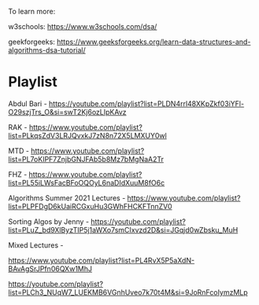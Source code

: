 To learn more:

w3schools: https://www.w3schools.com/dsa/

geekforgeeks: https://www.geeksforgeeks.org/learn-data-structures-and-algorithms-dsa-tutorial/


# Playlist

Abdul Bari -
https://youtube.com/playlist?list=PLDN4rrl48XKpZkf03iYFl-O29szjTrs_O&si=swT2Kj6ozLIpKAvz

RAK - https://www.youtube.com/playlist?list=PLkqsZdV3LRJQvxkJ7zN8n72X5LMXUY0wl

MTD - https://www.youtube.com/playlist?list=PL7oKIPF7ZnjbGNJFAb5b8Mz7bMgNaA2Tr

FHZ - https://www.youtube.com/playlist?list=PL55iLWsFacBFoOQOyL6naDIdXuuM8fO6c

Algorithms Summer 2021 Lectures - https://www.youtube.com/playlist?list=PLPFDgD6kUaiRCGxuHu3GWhFHCKFTnnZV0

Sorting Algos by Jenny -
https://youtube.com/playlist?list=PLuZ_bd9XlByzTIP5j1aWXo7smCIxvzd2D&si=JGqjd0wZbsku_MuH

Mixed Lectures - 

https://www.youtube.com/playlist?list=PL4RvX5P5aXdN-BAvAgSrJPfn06QXw1MhJ

https://youtube.com/playlist?list=PLCh3_NUqW7_LUEKMB6VGnhUveo7k70t4M&si=9JoRnFcoIymzMLp
